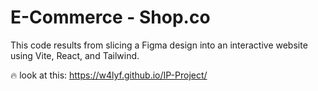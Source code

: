 # E-Commerce - Shop.co

This code results from slicing a Figma design into an interactive website using Vite, React, and Tailwind.

🔥 look at this: https://w4lyf.github.io/IP-Project/
